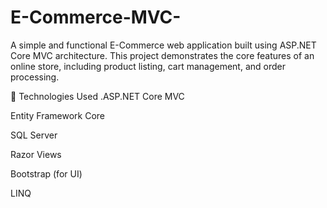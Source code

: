 # E-Commerce-MVC-
A simple and functional E-Commerce web application built using ASP.NET Core MVC architecture. This project demonstrates the core features of an online store, including product listing, cart management, and order processing.

🔧 Technologies Used
.ASP.NET Core MVC

Entity Framework Core

SQL Server

Razor Views

Bootstrap (for UI)

LINQ


